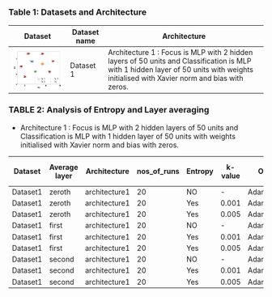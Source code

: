 ### Table 1: Datasets and Architecture
| Dataset | Dataset name | Architecture |
|---------|--------------|---------------|
|<img src= ./plots/dataset1.JPG width="300"> | Dataset 1 | Architecture 1 : Focus is MLP with 2 hidden layers of 50 units and Classification is MLP with 1 hidden layer of 50 units with weights initialised with Xavier norm and bias with zeros. |

### TABLE 2:  Analysis of Entropy and Layer averaging

- Architecture 1 : Focus is MLP with 2 hidden layers of 50 units and Classification is MLP with 1 hidden layer of 50 units with weights initialised with Xavier norm and bias with zeros.

| Dataset | Average layer | Architecture | nos_of_runs | Entropy | k-value | Optimizer | avg Acc | avg FTPT | best runs | avg best Acc | avg best FTPT | 
|---------|---------------|--------------|-------------|---------|--------|--------|----------|-----------|--------------|---------------|-------------|
| Dataset1 | zeroth  | architecture1 | 20 | NO    | -     | Adam(lr=0.001) | 99.98 | 87.02 | 6  | 100   | 100   |
| Dataset1 | zeroth  | architecture1 | 20 | Yes   | 0.001 | Adam(lr=0.001) | 99.99 | 89.68 | 9  | 100   | 100   |
| Dataset1 | zeroth  | architecture1 | 20 | Yes   | 0.005 | Adam(lr=0.001) | 90.73 | 82.93 | 15 | 100   | 100   |
| Dataset1 | first   | architecture1 | 20 | NO    | -     | Adam(lr=0.001) | 99.90 | 73.79 | 0  | -     | -     |
| Dataset1 | first   | architecture1 | 20 | Yes   | 0.001 | Adam(lr=0.001) | 99.99 | 85.70 | 9  | 99.99 | 97.65 |
| Dataset1 | first   | architecture1 | 20 | Yes   | 0.005 | Adam(lr=0.001) | 99.99 | 85.70 | 9  | 99.99 | 97.65 |
| Dataset1 | second  | architecture1 | 20 | NO    | -     | Adam(lr=0.001) | 99.90 | 73.79 | 0  | -     | -     |
| Dataset1 | second  | architecture1 | 20 | Yes   | 0.001 | Adam(lr=0.001) | 99.99 | 85.70 | 9  | 99.99 | 97.65 |
| Dataset1 | second  | architecture1 | 20 | Yes   | 0.005 | Adam(lr=0.001) | 99.99 | 85.70 | 9  | 99.99 | 97.65 |




























